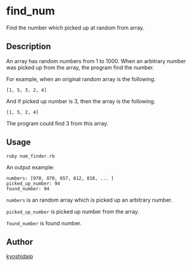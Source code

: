 # find_num

Find the number which picked up at random from array.

## Description

An array has random numbers from 1 to 1000. When an arbitrary number was picked up from the array, the program find the number.
 
For example, when an original random array is the following.

```
[1, 5, 3, 2, 4]
```

And if picked up number is 3, then the array is the following.

```
[1, 5, 2, 4]
```

The program could find 3 from this array.

## Usage

```
ruby num_finder.rb
```

An output example:

```
numbers: [970, 870, 657, 612, 810, ... ]
picked_up_number: 94
found_number: 94
```

`numbers` is an random array which is picked up an arbitrary number.
  
`picked_up_number` is picked up number from the array.

`found_number` is found number.

## Author

[kyoshidajp](https://github.com/kyoshidajp)